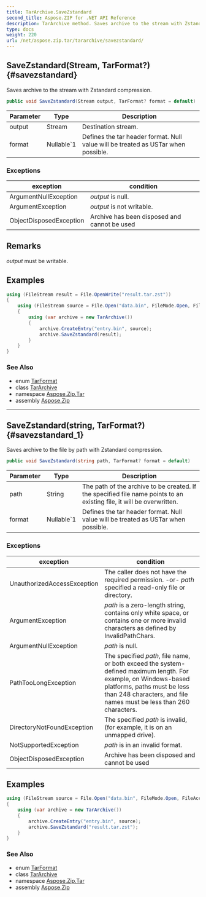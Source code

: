 ```yaml
---
title: TarArchive.SaveZstandard
second_title: Aspose.ZIP for .NET API Reference
description: TarArchive method. Saves archive to the stream with Zstandard compression
type: docs
weight: 220
url: /net/aspose.zip.tar/tararchive/savezstandard/
---
```

## SaveZstandard(Stream, TarFormat?) {#savezstandard}

Saves archive to the stream with Zstandard compression.

```csharp
public void SaveZstandard(Stream output, TarFormat? format = default)
```

| Parameter | Type | Description |
| --- | --- | --- |
| output | Stream | Destination stream. |
| format | Nullable`1 | Defines the tar header format. Null value will be treated as USTar when possible. |

### Exceptions

| exception | condition |
| --- | --- |
| ArgumentNullException | *output* is null. |
| ArgumentException | *output* is not writable. |
| ObjectDisposedException | Archive has been disposed and cannot be used |

## Remarks

*output* must be writable.

## Examples

```csharp
using (FileStream result = File.OpenWrite("result.tar.zst"))
{
    using (FileStream source = File.Open("data.bin", FileMode.Open, FileAccess.Read))
    {
        using (var archive = new TarArchive())
        {
            archive.CreateEntry("entry.bin", source);
            archive.SaveZstandard(result);
        }
    }
}
```

### See Also

* enum [TarFormat](../../tarformat/)
* class [TarArchive](../)
* namespace [Aspose.Zip.Tar](../../tararchive/)
* assembly [Aspose.Zip](../../../)

---

## SaveZstandard(string, TarFormat?) {#savezstandard_1}

Saves archive to the file by path with Zstandard compression.

```csharp
public void SaveZstandard(string path, TarFormat? format = default)
```

| Parameter | Type | Description |
| --- | --- | --- |
| path | String | The path of the archive to be created. If the specified file name points to an existing file, it will be overwritten. |
| format | Nullable`1 | Defines the tar header format. Null value will be treated as USTar when possible. |

### Exceptions

| exception | condition |
| --- | --- |
| UnauthorizedAccessException | The caller does not have the required permission. -or- *path* specified a read-only file or directory. |
| ArgumentException | *path* is a zero-length string, contains only white space, or contains one or more invalid characters as defined by InvalidPathChars. |
| ArgumentNullException | *path* is null. |
| PathTooLongException | The specified *path*, file name, or both exceed the system-defined maximum length. For example, on Windows-based platforms, paths must be less than 248 characters, and file names must be less than 260 characters. |
| DirectoryNotFoundException | The specified *path* is invalid, (for example, it is on an unmapped drive). |
| NotSupportedException | *path* is in an invalid format. |
| ObjectDisposedException | Archive has been disposed and cannot be used |

## Examples

```csharp
using (FileStream source = File.Open("data.bin", FileMode.Open, FileAccess.Read))
{
    using (var archive = new TarArchive())
    {
        archive.CreateEntry("entry.bin", source);
        archive.SaveZstandard("result.tar.zst");
    }
}
```

### See Also

* enum [TarFormat](../../tarformat/)
* class [TarArchive](../)
* namespace [Aspose.Zip.Tar](../../tararchive/)
* assembly [Aspose.Zip](../../../)


